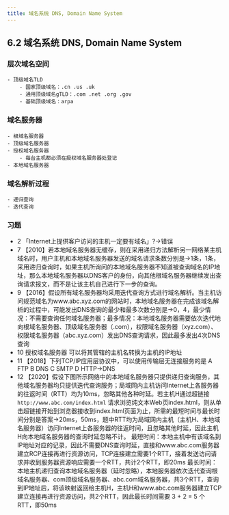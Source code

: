 ```yaml
---
title: 域名系统 DNS, Domain Name System
---
```

## 6.2 域名系统 DNS, Domain Name System
### 层次域名空间
    - 顶级域名TLD
        - 国家顶级域名：.cn .us .uk
        - 通用顶级域名gTLD：.com .net .org .gov
        - 基础顶级域名：arpa
### 域名服务器
    - 根域名服务器
    - 顶级域名服务器
    - 授权域名服务器
        - 每台主机都必须在授权域名服务器处登记
    - 本地域名服务器
### 域名解析过程
    - 递归查询 
    - 迭代查询
### 习题
- 2 「Internet上提供客户访问的主机一定要有域名」?→错误
- 7 【2010】若本地域名服务器无缓存，则在采用递归方法解析另一网络某主机域名时，用户主机和本地域名服务器发送的域名请求条数分别是→1条，1条，采用递归查询时，如果主机所询问的本地域名服务器不知道被查询域名的IP地址，那么本地域名服务器以DNS客户的身份，向其他根域名服务器继续发出查询请求报文，而不是让该主机自己进行下一步的查询。
- 9 【2016】假设所有域名服务器均采用迭代查询方式进行域名解析。当主机访问规范域名为www.abc.xyz.com的网站时，本地域名服务器在完成该域名解析的过程中，可能发出DNS查询的最少和最多次数分别是→0，4，最少情况：不需要查询任何域名服务器；最多情况：本地域名服务器需要依次迭代地向根域名服务器、顶级域名服务器（.com），权限域名服务器（xyz.com）、权限域名服务器（abc.xyz.com）发出DNS查询请求，因此最多发出4次DNS查询
- 10 授权域名服务器 可以将其管辖的主机名转换为主机的IP地址
- 11 【2018】下列TCP/IP应用层协议中，可以使用传输层无连接服务的是
A FTP
B DNS
C SMTP
D HTTP→DNS
- 12 【2020】假设下图所示网络中的本地域名服务器只提供递归查询服务，其他域名服务器均只提供迭代查询服务；局域网内主机访问Internet上各服务器的往返时间（RTT）均为10ms，忽略其他各种时延。若主机H通过超链接`http://www.abc.com/index.html` 请求浏览纯文本Web页index.html，则从单击超链接开始到浏览器接收到index.html页面为止，所需的最短时间与最长时间分别是![]()答案→20ms，50ms，题中RTT均为局域网内主机（主机H、本地域名服务器）访问Internet上各服务器的往返时间，且忽略其他时延，因此主机H向本地域名服务器的查询时延忽略不计。
最短时间：本地主机中有该域名到IP地址对应的记录，因此不需要DNS查询时延，直接和www.abc.com服务器建立RCP连接再进行资源访问，TCP连接建立需要1个RTT，接着发送访问请求并收到服务器资源响应需要一个RTT，共计2个RTT，即20ms
最长时间：本地主机递归查询本地域名服务器（延时忽略），本地服务器依次迭代查询根域名服务器、com顶级域名服务器、abc.com域名服务器，共3个RTT，查询到IP地址后，将该映射返回给主机H，主机H和www.abc.com服务器建立TCP建立连接再进行资源访问，共2个RTT，因此最长时间需要 3 + 2 = 5 个RTT，即50ms
